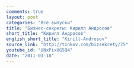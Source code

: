 ```yaml
---
comments: true
layout: post
categories: "Все выпуски"
title: "Бизнес-секреты: Кирилл Андросов"
short_title: "Кирилл Андросов"
english_short_title: "Kirill-Androsov"
source_link: "http://tinkov.com/bizsekrety/75"
youtube_id: "UNxPixUG5Q4"
date: "2011-03-18"
---
```


